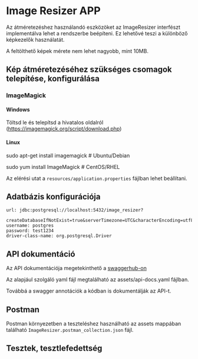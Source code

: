 # Image Resizer APP

Az átméretezéshez használandó eszközöket az ImageResizer interfészt implementálva lehet a rendszerbe beépíteni.
Ez lehetővé teszi a különböző képkezelők használatát.

A feltölthető képek mérete nem lehet nagyobb, mint 10MB.

## Kép átméretezéséhez szükséges csomagok telepítése, konfigurálása

### ImageMagick

#### Windows

Töltsd le és telepítsd a hivatalos oldalról (https://imagemagick.org/script/download.php)

#### Linux

sudo apt-get install imagemagick # Ubuntu/Debian

sudo yum install ImageMagick # CentOS/RHEL

Az elérési utat a `resources/application.properties` fájlban lehet beállítani.

## Adatbázis konfigurációja

    url: jdbc:postgresql://localhost:5432/image_resizer?
        createDatabaseIfNotExist=true&serverTimezone=UTC&characterEncoding=utf8
    username: postgres
    password: test1234
    driver-class-name: org.postgresql.Driver

## API dokumentáció

Az API dokumentációja megetekinthető
a [swaggerhub-on](https://app.swaggerhub.com/apis/PARANCSPETER/image-resizer_app/1.0.0)

Az alapjául szolgáló yaml fájl megtalálható az assets/api-docs.yaml fájlban.

Továbbá a swagger annotációk a kódban is dokumentálják az API-t.

## Postman

Postman környezetben a teszteléshez használható az assets mappában található `ImageResizer.postman_collection.json`
fájl.

## Tesztek, tesztlefedettség